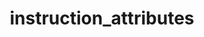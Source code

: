 ---
directive_id: 'instruction_attributes'
title: 'instruction_attributes'
values_markdown: |
  Name of an attribute of a string or plurals nodes in your file.
description_markdown: |
  Sets attributes of content nodes to be captured as file instructions for strings.
  
examples:
    - type: xml
      code_block_markdown: |
        ~~~xml
        <?xml version="1.0" encoding="UTF-8"?>  
        <!-- smartling.instruction_attributes = comment, note -->  
        <resources>  
            <string name="checkAvails" comment="Button text, keep translation short">Check Availabilityy</string>  
            <string name="crosbyAddress" note="Do not translate street names">79 Crosby Street</string>
        ~~~
      description_markdown: |
        Text from the `comment` and `note` attributes are captured as instructions for their respective strings.
        
---